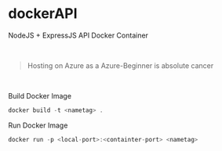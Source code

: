 # dockerAPI

NodeJS + ExpressJS API Docker Container

<br>

> Hosting on Azure as a Azure-Beginner is absolute cancer

<br>

Build Docker Image

```js
docker build -t <nametag> .
```

Run Docker Image

```js
docker run -p <local-port>:<containter-port> <nametag>
```
